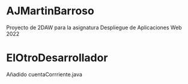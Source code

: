# AJMartinBarroso
Proyecto de 2DAW para la asignatura Despliegue de Aplicaciones Web 2022

# ElOtroDesarrollador
Añadido cuentaCorrriente.java
